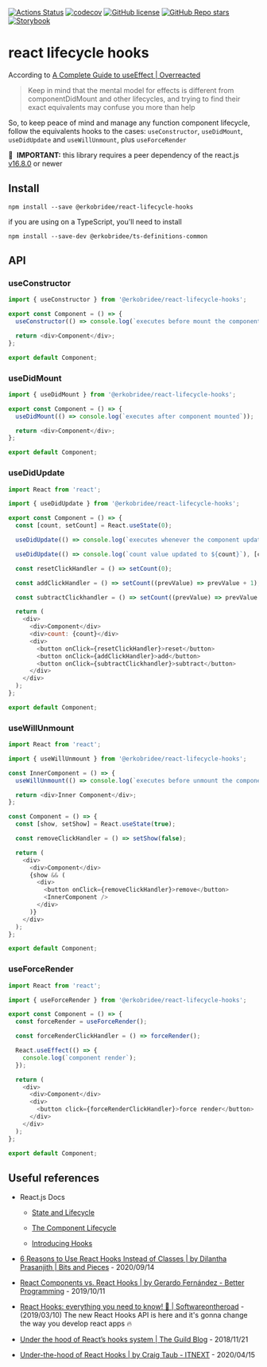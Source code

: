 [![Actions Status](https://github.com/erkobridee/react-lifecycle-hooks/workflows/CI%20-%20build%20and%20publish/badge.svg)](https://github.com/erkobridee/react-lifecycle-hooks/actions/workflows/publish.yml) [![codecov](https://codecov.io/gh/erkobridee/react-lifecycle-hooks/branch/main/graph/badge.svg)](https://codecov.io/gh/erkobridee/react-lifecycle-hooks) [![GitHub license](https://img.shields.io/github/license/erkobridee/react-lifecycle-hooks)](https://github.com/erkobridee/react-lifecycle-hooks/blob/main/LICENSE) [![GitHub Repo stars](https://img.shields.io/github/stars/erkobridee/react-lifecycle-hooks?style=social)](https://github.com/erkobridee/react-lifecycle-hooks) [![Storybook](https://cdn.jsdelivr.net/gh/storybookjs/brand@master/badge/badge-storybook.svg)](https://erkobridee.github.io/react-lifecycle-hooks)

# react lifecycle hooks

According to [A Complete Guide to useEffect | Overreacted](https://overreacted.io/a-complete-guide-to-useeffect/)

> Keep in mind that the mental model for effects is different from componentDidMount and other lifecycles, and trying to find their exact equivalents may confuse you more than help

So, to keep peace of mind and manage any function component lifecycle, follow the equivalents hooks to the cases: `useConstructor`, `useDidMount`, `useDidUpdate` and `useWillUnmount`, plus `useForceRender`

👋&nbsp;&nbsp;**IMPORTANT:** this library requires a peer dependency of the react.js [v16.8.0](https://github.com/facebook/react/releases/tag/v16.8.0) or newer

## Install

```
npm install --save @erkobridee/react-lifecycle-hooks
```

if you are using on a TypeScript, you'll need to install

```
npm install --save-dev @erkobridee/ts-definitions-common
```

## API

### useConstructor

```javascript
import { useConstructor } from '@erkobridee/react-lifecycle-hooks';

export const Component = () => {
  useConstructor(() => console.log(`executes before mount the component`));

  return <div>Component</div>;
};

export default Component;
```

### useDidMount

```javascript
import { useDidMount } from '@erkobridee/react-lifecycle-hooks';

export const Component = () => {
  useDidMount(() => console.log(`executes after component mounted`));

  return <div>Component</div>;
};

export default Component;
```

### useDidUpdate

```javascript
import React from 'react';

import { useDidUpdate } from '@erkobridee/react-lifecycle-hooks';

export const Component = () => {
  const [count, setCount] = React.useState(0);

  useDidUpdate(() => console.log(`executes whenever the component updates`));

  useDidUpdate(() => console.log(`count value updated to ${count}`), [count]);

  const resetClickHandler = () => setCount(0);

  const addClickHandler = () => setCount((prevValue) => prevValue + 1);

  const subtractClickhandler = () => setCount((prevValue) => prevValue - 1);

  return (
    <div>
      <div>Component</div>
      <div>count: {count}</div>
      <div>
        <button onClick={resetClickHandler}>reset</button>
        <button onClick={addClickHandler}>add</button>
        <button onClick={subtractClickhandler}>subtract</button>
      </div>
    </div>
  );
};

export default Component;
```

### useWillUnmount

```javascript
import React from 'react';

import { useWillUnmount } from '@erkobridee/react-lifecycle-hooks';

const InnerComponent = () => {
  useWillUnmount(() => console.log(`executes before unmount the component`));

  return <div>Inner Component</div>;
};

const Component = () => {
  const [show, setShow] = React.useState(true);

  const removeClickHandler = () => setShow(false);

  return (
    <div>
      <div>Component</div>
      {show && (
        <div>
          <button onClick={removeClickHandler}>remove</button>
          <InnerComponent />
        </div>
      )}
    </div>
  );
};

export default Component;
```

### useForceRender

```javascript
import React from 'react';

import { useForceRender } from '@erkobridee/react-lifecycle-hooks';

export const Component = () => {
  const forceRender = useForceRender();

  const forceRenderClickHandler = () => forceRender();

  React.useEffect(() => {
    console.log(`component render`);
  });

  return (
    <div>
      <div>Component</div>
      <div>
        <button click={forceRenderClickHandler}>force render</button>
      </div>
    </div>
  );
};

export default Component;
```

## Useful references

- React.js Docs

  - [State and Lifecycle](https://reactjs.org/docs/state-and-lifecycle.html)

  - [The Component Lifecycle](https://reactjs.org/docs/react-component.html#the-component-lifecycle)

  - [Introducing Hooks](https://reactjs.org/docs/hooks-intro.html)

- [6 Reasons to Use React Hooks Instead of Classes | by Dilantha Prasanjith | Bits and Pieces](https://blog.bitsrc.io/6-reasons-to-use-react-hooks-instead-of-classes-7e3ee745fe04) - 2020/09/14

- [React Components vs. React Hooks | by Gerardo Fernández - Better Programming](https://betterprogramming.pub/react-components-vs-react-hooks-52932d4ab6db) - 2019/10/11

- [React Hooks: everything you need to know! 🚀 | Softwareontheroad](https://softwareontheroad.com/react-hooks/) - (2019/03/10) The new React Hooks API is here and it's gonna change the way you develop react apps 🔥

- [Under the hood of React’s hooks system | The Guild Blog](https://the-guild.dev/blog/react-hooks-system) - 2018/11/21

- [Under-the-hood of React Hooks | by Craig Taub - ITNEXT](https://itnext.io/under-the-hood-of-react-hooks-805dc68581c3) - 2020/04/15
